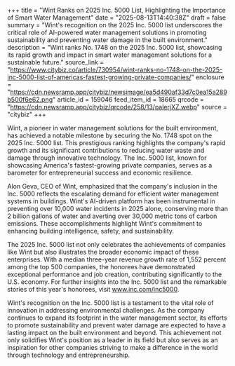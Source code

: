 +++
title = "Wint Ranks on 2025 Inc. 5000 List, Highlighting the Importance of Smart Water Management"
date = "2025-08-13T14:40:38Z"
draft = false
summary = "Wint's recognition on the 2025 Inc. 5000 list underscores the critical role of AI-powered water management solutions in promoting sustainability and preventing water damage in the built environment."
description = "Wint ranks No. 1748 on the 2025 Inc. 5000 list, showcasing its rapid growth and impact in smart water management solutions for a sustainable future."
source_link = "https://www.citybiz.co/article/730954/wint-ranks-no-1748-on-the-2025-inc-5000-list-of-americas-fastest-growing-private-companies/"
enclosure = "https://cdn.newsramp.app/citybiz/newsimage/ea5d490af33d7c0ea15a289b500f6e62.png"
article_id = 159046
feed_item_id = 18665
qrcode = "https://cdn.newsramp.app/citybiz/qrcode/258/13/palerjXZ.webp"
source = "citybiz"
+++

<p>Wint, a pioneer in water management solutions for the built environment, has achieved a notable milestone by securing the No. 1748 spot on the 2025 Inc. 5000 list. This prestigious ranking highlights the company's rapid growth and its significant contributions to reducing water waste and damage through innovative technology. The Inc. 5000 list, known for showcasing America's fastest-growing private companies, serves as a barometer for entrepreneurial success and economic resilience.</p><p>Alon Geva, CEO of Wint, emphasized that the company's inclusion in the Inc. 5000 reflects the escalating demand for efficient water management systems in buildings. Wint's AI-driven platform has been instrumental in preventing over 10,000 water incidents in 2025 alone, conserving more than 2 billion gallons of water and averting over 30,000 metric tons of carbon emissions. These accomplishments highlight Wint's commitment to enhancing building intelligence, safety, and sustainability.</p><p>The 2025 Inc. 5000 list not only celebrates the achievements of companies like Wint but also illustrates the broader economic impact of these enterprises. With a median three-year revenue growth rate of 1,552 percent among the top 500 companies, the honorees have demonstrated exceptional performance and job creation, contributing significantly to the U.S. economy. For further insights into the Inc. 5000 list and the remarkable stories of this year's honorees, visit <a href='https://www.inc.com/inc5000' rel='nofollow' target='_blank'>www.inc.com/inc5000</a>.</p><p>Wint's recognition on the Inc. 5000 list is a testament to the vital role of innovation in addressing environmental challenges. As the company continues to expand its footprint in the water management sector, its efforts to promote sustainability and prevent water damage are expected to have a lasting impact on the built environment and beyond. This achievement not only solidifies Wint's position as a leader in its field but also serves as an inspiration for other companies striving to make a difference in the world through technology and entrepreneurship.</p>